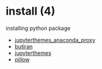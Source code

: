 # install (4)
installing python package

+ [jupyterthemes_anaconda_proxy](jupyterthemes_anaconda_proxy.ipynb)
+ [butiran](butiran.ipynb)
+ [jupyterthemes](jupyterthemes.ipynb)
+ [pillow](pillow.ipynb)

<!--
https://stackoverflow.com/a/56190436/9475509

https://pypi.org/project/Pillow/
https://pypi.org/project/imageio/
https://pypi.org/project/opencv-python/
https://stackoverflow.com/questions/26649716/how-to-show-pil-image-in-ipython-notebook
https://www.geeksforgeeks.org/reading-images-in-python/
-->
